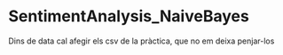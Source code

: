 # SentimentAnalysis_NaiveBayes

Dins de data cal afegir els csv de la pràctica, que no em deixa penjar-los
